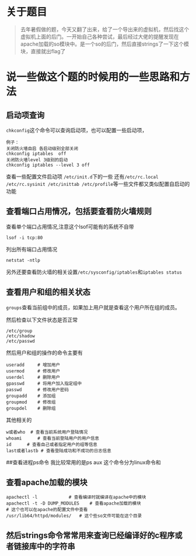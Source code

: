 # 关于题目
> 去年暑假做的题，今天又翻了出来，给了一个导出来的虚拟机，然后找这个虚拟机上面的后门。一开始自己各种尝试，最后经过大佬的提醒发现在apache加载的so模块中。是一个so的后门，然后直接strings了一下这个模块，直接就出flag了

# 说一些做这个题的时候用的一些思路和方法

## 启动项查询
`chkconfig`这个命令可以查询启动项，也可以配置一些启动项，
```
例子：
关闭防火墙自启 各启动级别全部关闭
chkconfig iptables  off 
关闭防火墙level 3级别的启动
chkconfig iptables --level 3 off
```
查看一些配置文件启动项 `/etc/init.d`下的一些
还有`/etc/rc.local /etc/rc.sysinit /etc/inittab /etc/profile`等一些文件都又类似配置自启动的功能

## 查看端口占用情况，包括要查看防火墙规则
查看单个端口占用情况,注意这个lsof可能有的系统不自带
```
lsof -i tcp:80
```
列出所有端口占用情况
```
netstat -ntlp
```
另外还要查看防火墙的相关设置`/etc/sysconfig/iptables`和`iptables status`

## 查看用户和组的相关状态
`groups`查看当前组中的成员，如果加上用户就是查看这个用户所在组的成员。

然后检查以下文件状态是否正常
```
/etc/group
/etc/shadow
/etc/passwd
```
然后用户和组的操作的命令主要有
```
useradd		# 增加用户
usermod		# 修改用户
userdel 	# 删除用户
gpasswd 	# 将用户加入指定组中
passwd		# 修改用户密码
groupadd	# 添加组
groupmod	# 修改组
groupdel	# 删除组
```
其他相关的 
```
w或者who	# 查看当前系统用户登陆情况
whoami		# 查看当前登陆用户的用户信息
id		# 查看自己或者指定用户的组等信息
last或者lastb	# 查看登陆成功和不成功的日志信息
```
##查看进程ps命令
我比较常用的是ps aux
这个命令分为linux命令和

## 查看apache加载的模块
```
apachectl -l			# 查看编译时就编译在apache中的模块
apachectl -t -D DUMP_MODULES	# 查看apache加载的模块
# 这个也可以在apache的配置文件中查看
/usr/lib64/httpd/modules/	# 这个些so文件可能在这个目录
```


## 然后strings命令常常用来查询已经编译好的c程序或者链接库中的字符串